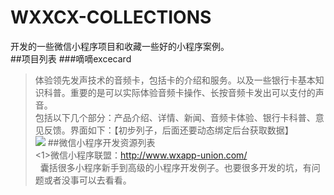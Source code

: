 # WXXCX-COLLECTIONS
开发的一些微信小程序项目和收藏一些好的小程序案例。<br>
##项目列表
###嘀嘀excecard
>体验领先发声技术的音频卡，包括卡的介绍和服务。以及一些银行卡基本知识科普。重要的是可以实际体验音频卡操作、长按音频卡发出可以支付的声音。<br>
>包括以下几个部分：产品介绍、详情、新闻、音频卡体验、银行卡科普、意见反馈。界面如下：【初步列子，后面还要动态绑定后台获取数据】<br>
>![](https://github.com/xianSkyKing/WXXCX-COLLECTIONS/blob/master/xcx_imgs/DD-excecard/ddexcecard-index.png)
##微信小程序开发资源列表<br>
<1>微信小程序联盟：http://www.wxapp-union.com/ <br>
   囊括很多小程序新手到高级的小程序开发例子。也要很多开发的坑，有问题或者没事可以去看看。
